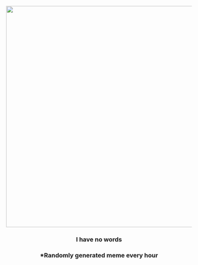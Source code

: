 <p align="center">
        <img src="https://i.redd.it/x4f228957pt81.jpg" width="600" height="600">
        </p>
        <h3 align="center">I have no words</h3>
        <h3 align="center">*Randomly generated meme every hour</h3>
    